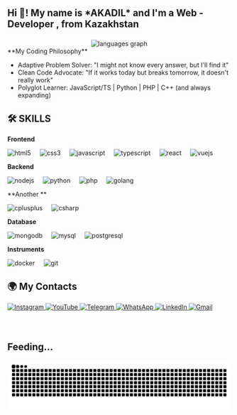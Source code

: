 <h2 align="left">Hi 👋! My name is *AKADIL* and I'm a Web - Developer , from Kazakhstan </h2>

###

<div align="center">

  <img src="https://github-readme-stats.vercel.app/api/top-langs?username=maurodesouza&locale=en&hide_title=false&layout=compact&card_width=320&langs_count=5&theme=dracula&hide_border=false" height="150" alt="languages graph"  />
</div>
**My Coding Philosophy**  

+ Adaptive Problem Solver: "I might not know every answer, but I'll find it"
+ Clean Code Advocate: "If it works today but breaks tomorrow, it doesn't really work"
+ Polyglot Learner: JavaScript/TS | Python | PHP | C++ (and always expanding)

## 🛠️ SKILLS

**Frontend**  
<div align="left">
  <img src="https://cdn.jsdelivr.net/gh/devicons/devicon/icons/html5/html5-original.svg" height="40" alt="html5" title="HTML5" />
  <img width="12" />
  <img src="https://cdn.jsdelivr.net/gh/devicons/devicon/icons/css3/css3-original.svg" height="40" alt="css3" title="CSS3" />
  <img width="12" />
  <img src="https://cdn.jsdelivr.net/gh/devicons/devicon/icons/javascript/javascript-original.svg" height="40" alt="javascript" title="JavaScript" />
  <img width="12" />
  <img src="https://cdn.jsdelivr.net/gh/devicons/devicon/icons/typescript/typescript-original.svg" height="40" alt="typescript" title="TypeScript" />
  <img width="12" />
  <img src="https://cdn.jsdelivr.net/gh/devicons/devicon/icons/react/react-original.svg" height="40" alt="react" title="React" />
  <img width="12" />
  <img src="https://cdn.jsdelivr.net/gh/devicons/devicon/icons/vuejs/vuejs-original.svg" height="40" alt="vuejs" title="Vue.js" />
</div>

**Backend**  
<div align="left">
  <img src="https://cdn.jsdelivr.net/gh/devicons/devicon/icons/nodejs/nodejs-original.svg" height="40" alt="nodejs" title="Node.js" />
  <img width="12" />
  <img src="https://cdn.jsdelivr.net/gh/devicons/devicon/icons/python/python-original.svg" height="40" alt="python" title="Python" />
  <img width="12" />
  <img src="https://cdn.jsdelivr.net/gh/devicons/devicon/icons/php/php-original.svg" height="40" alt="php" title="PHP" />
  <img width="12" />
  <img src="https://cdn.jsdelivr.net/gh/devicons/devicon/icons/go/go-original-wordmark.svg" height="40" alt="golang" title="Golang" />
</div>

**Another **  
<div align="left">
  <img src="https://cdn.jsdelivr.net/gh/devicons/devicon/icons/cplusplus/cplusplus-original.svg" height="40" alt="cplusplus" title="C++" />
  <img width="12" />
  <img src="https://cdn.jsdelivr.net/gh/devicons/devicon/icons/csharp/csharp-original.svg" height="40" alt="csharp" title="C#" />
</div>

**Database**  
<div align="left">
  <img src="https://cdn.jsdelivr.net/gh/devicons/devicon/icons/mongodb/mongodb-original.svg" height="40" alt="mongodb" title="MongoDB" />
  <img width="12" />
  <img src="https://cdn.jsdelivr.net/gh/devicons/devicon/icons/mysql/mysql-original.svg" height="40" alt="mysql" title="MySQL" />
  <img width="12" />
  <img src="https://cdn.jsdelivr.net/gh/devicons/devicon/icons/postgresql/postgresql-original.svg" height="40" alt="postgresql" title="PostgreSQL" />
</div>

**Instruments**  
<div align="left">
  <img src="https://cdn.jsdelivr.net/gh/devicons/devicon/icons/docker/docker-original.svg" height="40" alt="docker" title="Docker" />
  <img width="12" />
  <img src="https://cdn.jsdelivr.net/gh/devicons/devicon/icons/git/git-original.svg" height="40" alt="git" title="Git" />
  <img width="12" />
 

## 🌍 My Contacts

<div align="left">
  <!-- Instagram -->
  <a href="https://www.instagram.com/aqdlsh/" target="_blank">
    <img src="https://img.shields.io/badge/Instagram-E4405F?style=for-the-badge&logo=instagram&logoColor=white" alt="Instagram">
  </a>
  
  <!-- YouTube -->
  <a href="https://www.youtube.com/@akadil_alish" target="_blank">
    <img src="https://img.shields.io/badge/YouTube-FF0000?style=for-the-badge&logo=youtube&logoColor=white" alt="YouTube">
  </a>
  
  <!-- Telegram -->
  <a href="https://t.me/wellpussy" target="_blank">
    <img src="https://img.shields.io/badge/Telegram-26A5E4?style=for-the-badge&logo=telegram&logoColor=white" alt="Telegram">
  </a>
  
  <!-- WhatsApp -->
  <a href="https://wa.me/77762349535" target="_blank">
    <img src="https://img.shields.io/badge/WhatsApp-25D366?style=for-the-badge&logo=whatsapp&logoColor=white" alt="WhatsApp">
  </a>
  
  <!-- LinkedIn -->
  <a href="https://www.linkedin.com/in/akadil-alish-3a9113353/" target="_blank">
    <img src="https://img.shields.io/badge/LinkedIn-0077B5?style=for-the-badge&logo=linkedin&logoColor=white" alt="LinkedIn">
  </a>
  
  <!-- Gmail -->
  <a href="mailto:youtub.maj@gmail.com" target="_blank">
    <img src="https://img.shields.io/badge/Gmail-D14836?style=for-the-badge&logo=gmail&logoColor=white" alt="Gmail">
  </a>
</div>

###

<br clear="both">

## Feeding...
![Snake animation](https://raw.githubusercontent.com/taozhi8833998/taozhi8833998/output/github-contribution-grid-snake-dark.svg)

###
